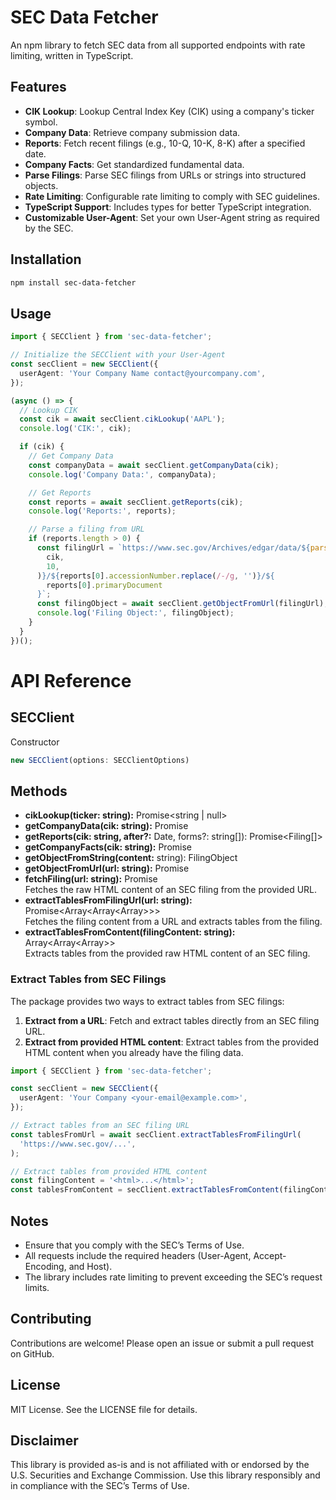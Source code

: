 # SEC Data Fetcher

An npm library to fetch SEC data from all supported endpoints with rate limiting, written in TypeScript.

## Features

- **CIK Lookup**: Lookup Central Index Key (CIK) using a company's ticker symbol.
- **Company Data**: Retrieve company submission data.
- **Reports**: Fetch recent filings (e.g., 10-Q, 10-K, 8-K) after a specified date.
- **Company Facts**: Get standardized fundamental data.
- **Parse Filings**: Parse SEC filings from URLs or strings into structured objects.
- **Rate Limiting**: Configurable rate limiting to comply with SEC guidelines.
- **TypeScript Support**: Includes types for better TypeScript integration.
- **Customizable User-Agent**: Set your own User-Agent string as required by the SEC.

## Installation

```bash
npm install sec-data-fetcher
```

## Usage

```typescript
import { SECClient } from 'sec-data-fetcher';

// Initialize the SECClient with your User-Agent
const secClient = new SECClient({
  userAgent: 'Your Company Name contact@yourcompany.com',
});

(async () => {
  // Lookup CIK
  const cik = await secClient.cikLookup('AAPL');
  console.log('CIK:', cik);

  if (cik) {
    // Get Company Data
    const companyData = await secClient.getCompanyData(cik);
    console.log('Company Data:', companyData);

    // Get Reports
    const reports = await secClient.getReports(cik);
    console.log('Reports:', reports);

    // Parse a filing from URL
    if (reports.length > 0) {
      const filingUrl = `https://www.sec.gov/Archives/edgar/data/${parseInt(
        cik,
        10,
      )}/${reports[0].accessionNumber.replace(/-/g, '')}/${
        reports[0].primaryDocument
      }`;
      const filingObject = await secClient.getObjectFromUrl(filingUrl);
      console.log('Filing Object:', filingObject);
    }
  }
})();
```

# API Reference

## SECClient

Constructor

```typescript
new SECClient(options: SECClientOptions)
```

## Methods

- **cikLookup(ticker: string):** Promise<string | null>
- **getCompanyData(cik: string):** Promise<any>
- **getReports(cik: string, after?:** Date, forms?: string[]): Promise<Filing[]>
- **getCompanyFacts(cik: string):** Promise<any>
- **getObjectFromString(content:** string): FilingObject
- **getObjectFromUrl(url: string):** Promise<FilingObject>
- **fetchFiling(url: string):** Promise<string>  
  Fetches the raw HTML content of an SEC filing from the provided URL.
- **extractTablesFromFilingUrl(url: string):** Promise<Array<Array<Array<string>>>>  
  Fetches the filing content from a URL and extracts tables from the filing.
- **extractTablesFromContent(filingContent: string):** Array<Array<Array<string>>>  
  Extracts tables from the provided raw HTML content of an SEC filing.

### Extract Tables from SEC Filings

The package provides two ways to extract tables from SEC filings:

1. **Extract from a URL**: Fetch and extract tables directly from an SEC filing URL.
2. **Extract from provided HTML content**: Extract tables from the provided HTML content when you already have the filing data.

```typescript
import { SECClient } from 'sec-data-fetcher';

const secClient = new SECClient({
  userAgent: 'Your Company <your-email@example.com>',
});

// Extract tables from an SEC filing URL
const tablesFromUrl = await secClient.extractTablesFromFilingUrl(
  'https://www.sec.gov/...',
);

// Extract tables from provided HTML content
const filingContent = '<html>...</html>';
const tablesFromContent = secClient.extractTablesFromContent(filingContent);
```

## Notes

- Ensure that you comply with the SEC’s Terms of Use.
- All requests include the required headers (User-Agent, Accept-Encoding, and Host).
- The library includes rate limiting to prevent exceeding the SEC’s request limits.

## Contributing

Contributions are welcome! Please open an issue or submit a pull request on GitHub.

## License

MIT License. See the LICENSE file for details.

## Disclaimer

This library is provided as-is and is not affiliated with or endorsed by the U.S. Securities and Exchange Commission. Use this library responsibly and in compliance with the SEC’s Terms of Use.
